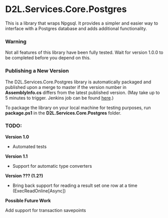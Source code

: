 # D2L.Services.Core.Postgres

This is a library that wraps Npgsql. It provides a simpler and easier way to interface with a Postgres database and adds additional functionality.

### Warning

Not all features of this library have been fully tested. Wait for version 1.0.0 to be completed before you depend on this.

### Publishing a New Version

The D2L.Services.Core.Postgres library is automatically packaged and published upon a merge to master if the version number in **AssemblyInfo.cs** differs from the latest published version. (May take up to 5 minutes to trigger. Jenkins job can be found [here](http://prod.build.d2l/job/Dev/job/D2L.Services.Core/job/D2L.Services.Core.Postgres/job/BuildTestAndPublish/).)

To package the library on your local machine for testing purposes, run **package.ps1** in the **D2L.Services.Core.Postgres** folder.

### TODO:

**Version 1.0**

* Automated tests

**Version 1.1**

* Support for automatic type converters

**Version ??? (1.2?)**

* Bring back support for reading a result set one row at a time (ExecReadOnline[Async])

**Possible Future Work**

Add support for transaction savepoints
